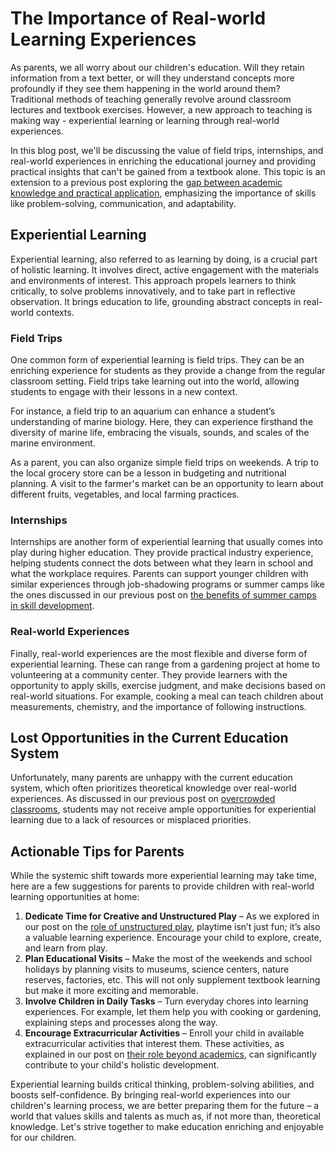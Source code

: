 # The Importance of Real-world Learning Experiences

As parents, we all worry about our children's education. Will they retain information from a text better, or will they understand concepts more profoundly if they see them happening in the world around them? Traditional methods of teaching generally revolve around classroom lectures and textbook exercises. However, a new approach to teaching is making way - experiential learning or learning through real-world experiences. 

In this blog post, we'll be discussing the value of field trips, internships, and real-world experiences in enriching the educational journey and providing practical insights that can't be gained from a textbook alone. This topic is an extension to a previous post exploring the [gap between academic knowledge and practical application](/v2/education-fundamentals/practical-real-world-skills-in-curriculum.md), emphasizing the importance of skills like problem-solving, communication, and adaptability.

## Experiential Learning

Experiential learning, also referred to as learning by doing, is a crucial part of holistic learning. It involves direct, active engagement with the materials and environments of interest. This approach propels learners to think critically, to solve problems innovatively, and to take part in reflective observation. It brings education to life, grounding abstract concepts in real-world contexts.

### Field Trips

One common form of experiential learning is field trips. They can be an enriching experience for students as they provide a change from the regular classroom setting. Field trips take learning out into the world, allowing students to engage with their lessons in a new context.

For instance, a field trip to an aquarium can enhance a student’s understanding of marine biology. Here, they can experience firsthand the diversity of marine life, embracing the visuals, sounds, and scales of the marine environment. 

As a parent, you can also organize simple field trips on weekends. A trip to the local grocery store can be a lesson in budgeting and nutritional planning. A visit to the farmer's market can be an opportunity to learn about different fruits, vegetables, and local farming practices.

### Internships

Internships are another form of experiential learning that usually comes into play during higher education. They provide practical industry experience, helping students connect the dots between what they learn in school and what the workplace requires. Parents can support younger children with similar experiences through job-shadowing programs or summer camps like the ones discussed in our previous post on [the benefits of summer camps in skill development](/v2/holistic-development/the-role-of-summer-camps-in-skill-development.md).

### Real-world Experiences

Finally, real-world experiences are the most flexible and diverse form of experiential learning. These can range from a gardening project at home to volunteering at a community center. They provide learners with the opportunity to apply skills, exercise judgment, and make decisions based on real-world situations. For example, cooking a meal can teach children about measurements, chemistry, and the importance of following instructions.

## Lost Opportunities in the Current Education System

Unfortunately, many parents are unhappy with the current education system, which often prioritizes theoretical knowledge over real-world experiences. As discussed in our previous post on [overcrowded classrooms](/v2/modern-challenges/the-challenge-of-large-classroom-sizes.md), students may not receive ample opportunities for experiential learning due to a lack of resources or misplaced priorities.

## Actionable Tips for Parents

While the systemic shift towards more experiential learning may take time, here are a few suggestions for parents to provide children with real-world learning opportunities at home:

1. **Dedicate Time for Creative and Unstructured Play** – As we explored in our post on the [role of unstructured play](/v2/holistic-development/the-role-of-play-why-unstructured-time-matters.md), playtime isn’t just fun; it’s also a valuable learning experience. Encourage your child to explore, create, and learn from play. 
2. **Plan Educational Visits** – Make the most of the weekends and school holidays by planning visits to museums, science centers, nature reserves, factories, etc. This will not only supplement textbook learning but make it more exciting and memorable.
3. **Involve Children in Daily Tasks** – Turn everyday chores into learning experiences. For example, let them help you with cooking or gardening, explaining steps and processes along the way.
4. **Encourage Extracurricular Activities** – Enroll your child in available extracurricular activities that interest them. These activities, as explained in our post on [their role beyond academics](/v2/holistic-development/the-role-of-extracurricular-activities-beyond-academics.md), can significantly contribute to your child's holistic development.

Experiential learning builds critical thinking, problem-solving abilities, and boosts self-confidence. By bringing real-world experiences into our children's learning process, we are better preparing them for the future – a world that values skills and talents as much as, if not more than, theoretical knowledge. Let's strive together to make education enriching and enjoyable for our children.